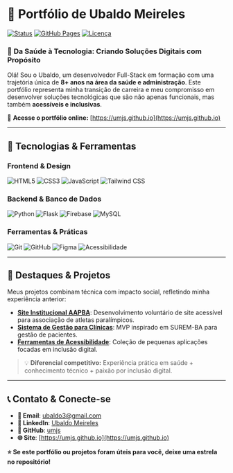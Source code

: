 # 💼 Portfólio de Ubaldo Meireles

[![Status](https://img.shields.io/badge/Status-Em%20Desenvolvimento-blue)](https://github.com/umjs/umjs.github.io)
[![GitHub Pages](https://img.shields.io/badge/Deploy-GitHub%20Pages-brightgreen)](https://umjs.github.io)
[![Licença](https://img.shields.io/badge/Licença-MIT-blue)](LICENSE)

### 🧠 **Da Saúde à Tecnologia: Criando Soluções Digitais com Propósito**

Olá! Sou o Ubaldo, um desenvolvedor Full-Stack em formação com uma trajetória única de **8+ anos na área da saúde e administração**. Este portfólio representa minha transição de carreira e meu compromisso em desenvolver soluções tecnológicas que são não apenas funcionais, mas também **acessíveis e inclusivas**.

🔗 **Acesse o portfólio online:** [https://umjs.github.io](https://umjs.github.io)

---

## 🚀 Tecnologias & Ferramentas

### Frontend & Design
![HTML5](https://img.shields.io/badge/HTML5-E34F26?style=for-the-badge&logo=html5&logoColor=white)
![CSS3](https://img.shields.io/badge/CSS3-1572B6?style=for-the-badge&logo=css3&logoColor=white)
![JavaScript](https://img.shields.io/badge/JavaScript-F7DF1E?style=for-the-badge&logo=javascript&logoColor=black)
![Tailwind CSS](https://img.shields.io/badge/Tailwind_CSS-38B2AC?style=for-the-badge&logo=tailwind-css&logoColor=white)

### Backend & Banco de Dados
![Python](https://img.shields.io/badge/Python-3776AB?style=for-the-badge&logo=python&logoColor=white)
![Flask](https://img.shields.io/badge/Flask-000000?style=for-the-badge&logo=flask&logoColor=white)
![Firebase](https://img.shields.io/badge/Firebase-FFCA28?style=for-the-badge&logo=firebase&logoColor=black)
![MySQL](https://img.shields.io/badge/MySQL-4479A1?style=for-the-badge&logo=mysql&logoColor=white)

### Ferramentas & Práticas
![Git](https://img.shields.io/badge/Git-F05032?style=for-the-badge&logo=git&logoColor=white)
![GitHub](https://img.shields.io/badge/GitHub-181717?style=for-the-badge&logo=github&logoColor=white)
![Figma](https://img.shields.io/badge/Figma-F24E1E?style=for-the-badge&logo=figma&logoColor=white)
![Acessibilidade](https://img.shields.io/badge/Acessibilidade-WCAG_2.1-2C8EBB?style=for-the-badge)

---

## 🌟 Destaques & Projetos

Meus projetos combinam técnica com impacto social, refletindo minha experiência anterior:

- **[Site Institucional AAPBA](https://github.com/umjs/aapba-site)**: Desenvolvimento voluntário de site acessível para associação de atletas paralímpicos.
- **[Sistema de Gestão para Clínicas](https://github.com/umjs/health-management-system)**: MVP inspirado em SUREM-BA para gestão de pacientes.
- **[Ferramentas de Acessibilidade](https://github.com/umjs/accessibility-tools)**: Coleção de pequenas aplicações focadas em inclusão digital.

> 💡 **Diferencial competitivo:** Experiência prática em saúde + conhecimento técnico + paixão por inclusão digital.

---

## 📞 Contato & Conecte-se

- **📧 Email**: [ubaldo3@gmail.com](mailto:ubaldo3@gmail.com)
- **💼 LinkedIn**: [Ubaldo Meireles](https://www.linkedin.com/in/ubaldo-meireles/)
- **🐙 GitHub**: [umjs](https://github.com/umjs)
- **🌐 Site**: [https://umjs.github.io](https://umjs.github.io)


**⭐ Se este portfólio ou projetos foram úteis para você, deixe uma estrela no repositório!**